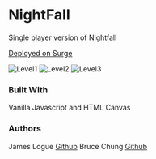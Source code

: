 # NightFall

Single player version of Nightfall

[Deployed on Surge](http://nightfall.surge.sh/)

![Level1](/assets/readme/level1-arrow.png?raw=true "Fighting monsters on level1")
![Level2](/assets/readme/level2-boss.png?raw=true "Boss of level2 releasing fireballs")
![Level3](/assets/readme/level3-mage.png?raw=true "Mage fires at cerberus and Joker on level3")

### Built With

Vanilla Javascript and HTML Canvas

### Authors

James Logue [Github](https://github.com/jjlljj)
Bruce Chung [Github](https://github.com/brucekchung)
